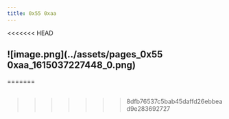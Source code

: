 ```yaml
---
title: 0x55 0xaa
---
```


<<<<<<< HEAD
## ![image.png](../assets/pages_0x55 0xaa_1615037227448_0.png)
=======
## 
>>>>>>> 8dfb76537c5bab45daffd26ebbead9e283692727
